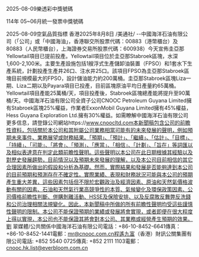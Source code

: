 
2025-08-09樂透彩中獎號碼

                                
114年 05~06月統一發票中獎號碼
                             
2025-08-09空氣品質指標
                              香港2025年8月8日 /美通社/ --中國海洋石油有限公司（「公司」或「中國海油」，香港聯交所股票代碼：00883（港幣櫃台）及80883（人民幣櫃台），上海證券交易所股票代碼：600938）今天宣佈圭亞那Yellowtail項目已提前投產。Yellowtail項目位於圭亞那Stabroek區塊，水深1,600-2,100米。主要生產設施包括1艘浮式生產儲卸油裝置（FPSO）和1套水下生產系統，計劃投產生產井26口、注水井25口。該項目FPSO為圭亞那Stabroek區塊目前規模最大的FPSO，設計儲油能力約200萬桶。圭亞那Stabroek區塊Liza一期、Liza二期以及Payara項目已投產，目前區塊原油平均日產量約65萬桶。Yellowtail項目產能25萬桶/天，項目投產後，Stabroek區塊總產能將提升至90萬桶/天。中國海洋石油有限公司全資子公司CNOOC Petroleum Guyana Limited擁有Stabroek區塊25%權益，作業者ExxonMobil Guyana Limited擁有45%權益，Hess Guyana Exploration Ltd.擁有30%權益。如需瞭解中國海洋石油有限公司更多信息，請登錄公司網站https://www.cnoocltd.com本新聞稿包含公司的前瞻性資料，包括關於本公司和其附屬公司業務相當可能有的未來發展的聲明，例如預期未來事件、業務展望或財務結果。「預期」、「預計」、「繼續」、「估計」、「目標」、「持續」、「可能」、「將會」、「預測」、「應當」、「相信」、「計劃」、「旨在」等詞匯以及相似表達意在判定此類前瞻性聲明。這些聲明以本公司在此日期根據其經驗以及對歷史發展趨勢，目前情況以及預期未來發展的理解，以及本公司目前相信的其它合理因素所做出的假設和分析為基礎。然而，實際結果和發展是否能夠達到本公司的目前預期和預測存在不確定性。實際業績、表現和財務狀況可能與本公司的預期產生重大差異，這些因素包括但不限於宏觀政治及經濟因素、原油和天然氣價格波動有關的因素、石油和天然氣行業高競爭性的本質、氣候變化及環保政策因素、公司價格前瞻性判斷、併購剝離活動、HSSE及保險安排、以及反腐敗反舞弊反洗錢和公司治理相關法規變化。因此，本新聞稿中所做的所有前瞻性聲明均受這些謹慎性聲明的限制。本公司不能保證預期的業績或發展將會實現，或者即便在很大程度上得以實現，本公司也不能保證其將會對本公司、其業務或經營產生預期的效果。劉 翠媒體/公共關係中國海洋石油有限公司電話：+86-10-8452-6641傳真：+86-10-8452-1441電郵：mr@cnooc.com.cn程遙九富（香港）財訊公關集團有限公司電話: +852 5540 0725傳真: +852 2111 1103電郵：cnooc.hk.list@everbloom.com.cn